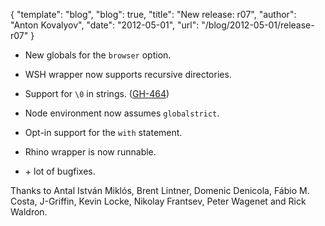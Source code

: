{
  "template": "blog",
  "blog": true,
  "title": "New release: r07",
  "author": "Anton Kovalyov",
  "date": "2012-05-01",
  "url": "/blog/2012-05-01/release-r07"
}

* New globals for the `browser` option.

* WSH wrapper now supports recursive directories.

* Support for `\0` in strings.
  ([GH-464](https://github.com/jshint/jshint/issues/464))

* Node environment now assumes `globalstrict`.

* Opt-in support for the `with` statement.

* Rhino wrapper is now runnable.

* \+ lot of bugfixes.

Thanks to Antal István Miklós, Brent Lintner, Domenic Denicola,
Fábio M. Costa, J-Griffin, Kevin Locke, Nikolay Frantsev,
Peter Wagenet and Rick Waldron.
